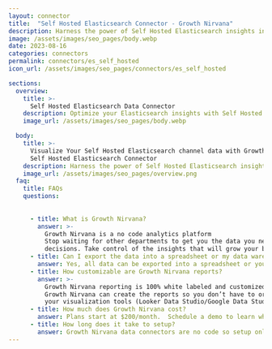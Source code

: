 ```yaml
---
layout: connector
title:  "Self Hosted Elasticsearch Connector - Growth Nirvana"
description: Harness the power of Self Hosted Elasticsearch insights integrated into Looker Studio for strategic search optimization decisions.
image: /assets/images/seo_pages/body.webp
date: 2023-08-16
categories: connectors
permalink: connectors/es_self_hosted
icon_url: /assets/images/seo_pages/connectors/es_self_hosted

sections:
  overview:
    title: >-
      Self Hosted Elasticsearch Data Connector
    description: Optimize your Elasticsearch insights with Self Hosted Elasticsearch integration. Seamlessly merge Elasticsearch data with Looker Studio's analytical capabilities, unlocking insights that drive search performance strategies, data indexing, and operational excellence.
    image_url: /assets/images/seo_pages/body.webp

  body:
    title: >-
      Visualize Your Self Hosted Elasticsearch channel data with Growth Nirvana's
      Self Hosted Elasticsearch Connector
    description: Harness the power of Self Hosted Elasticsearch insights integrated into Looker Studio for strategic search optimization decisions.
    image_url: /assets/images/seo_pages/overview.png
  faq:
    title: FAQs
    questions:
      
      
      - title: What is Growth Nirvana?
        answer: >-
          Growth Nirvana is a no code analytics platform 
          Stop waiting for other departments to get you the data you need to make critical business 
          decisions. Take control of the insights that will grow your business.
      - title: Can I export the data into a spreadsheet or my data warehouse?
        answer: Yes, all data can be exported into a spreadsheet or your data warehouse (Google BigQuery, AWS, Snowflake, Azure, etc)
      - title: How customizable are Growth Nirvana reports?
        answer: >-
          Growth Nirvana reporting is 100% white labeled and customized to your specifications.
          Growth Nirvana can create the reports so you don’t have to or you can connect
          your visualization tools (Looker Data Studio/Google Data Studio, Tableau, PowerBI, etc) to Growth Nirvana.
      - title: How much does Growth Nirvana cost?
        answer: Plans start at $200/month.  Schedule a demo to learn what plan is best for you.
      - title: How long does it take to setup?
        answer: Growth Nirvana data connectors are no code so setup only requires a few clicks.
---
```

